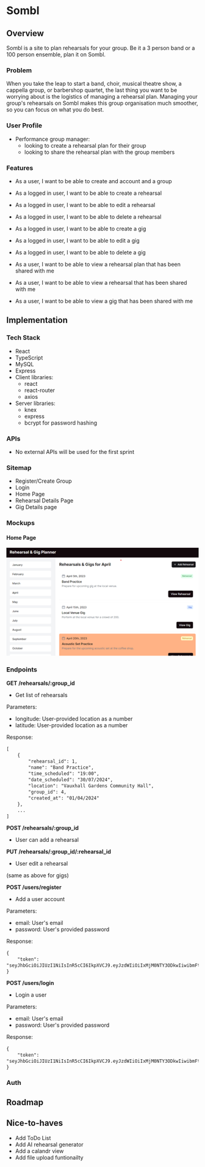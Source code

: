 # Sombl

## Overview

Sombl is a site to plan rehearsals for your group. Be it a 3 person band or a 100 person ensemble, plan it on Sombl.

### Problem

When you take the leap to start a band, choir, musical theatre show, a cappella group, or barbershop quartet, the last thing you want to be worrying about is the logistics of managing a rehearsal plan. Managing your group's rehearsals on Sombl makes this group organisation much smoother, so you can focus on what you do best.

### User Profile

- Performance group manager:
  - looking to create a rehearsal plan for their group
  - looking to share the rehearsal plan with the group members

### Features

- As a user, I want to be able to create and account and a group

- As a logged in user, I want to be able to create a rehearsal
- As a logged in user, I want to be able to edit a rehearsal
- As a logged in user, I want to be able to delete a rehearsal
- As a logged in user, I want to be able to create a gig
- As a logged in user, I want to be able to edit a gig
- As a logged in user, I want to be able to delete a gig

- As a user, I want to be able to view a rehearsal plan that has been shared with me
- As a user, I want to be able to view a rehearsal that has been shared with me
- As a user, I want to be able to view a gig that has been shared with me

## Implementation

### Tech Stack

- React
- TypeScript
- MySQL
- Express
- Client libraries:
  - react
  - react-router
  - axios
- Server libraries:
  - knex
  - express
  - bcrypt for password hashing

### APIs

- No external APIs will be used for the first sprint

### Sitemap

- Register/Create Group
- Login
- Home Page
- Rehearsal Details Page
- Gig Details page

### Mockups

#### Home Page

![home-mockup](./src/assets/mockup/home-mockup.png "Home Mockup")

### Endpoints

**GET /rehearsals/:group_id**

- Get list of rehearsals

Parameters:

- longitude: User-provided location as a number
- latitude: User-provided location as a number

Response:

```
[
    {
        "rehearsal_id": 1,
        "name": "Band Practice",
        "time_scheduled": "19:00",
        "date_scheduled": "30/07/2024",
        "location": "Vauxhall Gardens Community Hall",
        "group_id": 4,
        "created_at": "01/04/2024"
    },
    ...
]
```

**POST /rehearsals/:group_id**

- User can add a rehearsal

**PUT /rehearsals/:group_id/:rehearsal_id**

- User edit a rehearsal

(same as above for gigs)

**POST /users/register**

- Add a user account

Parameters:

- email: User's email
- password: User's provided password

Response:

```
{
    "token": "seyJhbGciOiJIUzI1NiIsInR5cCI6IkpXVCJ9.eyJzdWIiOiIxMjM0NTY3ODkwIiwibmFtZSI6I..."
}
```

**POST /users/login**

- Login a user

Parameters:

- email: User's email
- password: User's provided password

Response:

```
{
    "token": "seyJhbGciOiJIUzI1NiIsInR5cCI6IkpXVCJ9.eyJzdWIiOiIxMjM0NTY3ODkwIiwibmFtZSI6I..."
}
```

### Auth

## Roadmap

## Nice-to-haves

- Add ToDo List
- Add AI rehearsal generator
- Add a calandr view
- Add file upload funtionailty
